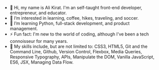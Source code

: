 - 👋 Hi, my name is Ali Kirat. I'm an self-taught front-end developer, entrepreneur, and educator.
- 👀 I’m interested in learning, coffee, hikes, traveling, and soccer.
- 🌱 I’m learning Python, full-stack development, and product management. 
- ⚡  Fun fact: I'm new to the world of coding, although I've been a tech connoisseur for many years.
- 📜 My skills include, but are not limited to:
      CSS3, HTML5, Git and the Command Line,  Github, Version Control, Flexbox,
      Media Queries, Responsive Typography, APIs, Manipulate the DOM,
      Vanilla JavaScript, ES6, JSX, Managing Data Flow.
      
      


<!---
peripateticlearner/peripateticlearner is a ✨ special ✨ repository because its `README.md` (this file) appears on your GitHub profile.
You can click the Preview link to take a look at your changes.
--->
